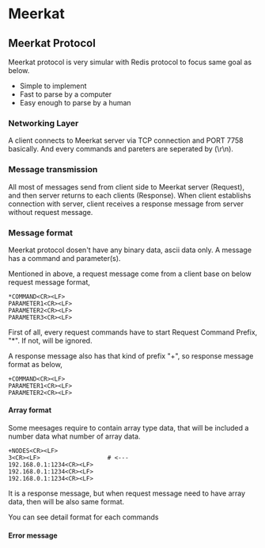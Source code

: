 # Meerkat

## Meerkat Protocol

Meerkat protocol is very simular with Redis protocol to focus same goal as below.

* Simple to implement
* Fast to parse by a computer
* Easy enough to parse by a human

### Networking Layer

A client connects to Meerkat server via TCP connection and PORT 7758 basically. And every commands and pareters are seperated by <CR><LF>(\r\n).

### Message transmission

All most of messages send from client side to Meerkat server (Request), and then server returns to each clients (Response). When client establishs connection with server, client receives a response message from server without request message.

### Message format

Meerkat protocol dosen't have any binary data, ascii data only. A message has a command and parameter(s). 

Mentioned in above, a request message come from a client base on below request message format,

    *COMMAND<CR><LF>
    PARAMETER1<CR><LF>
    PARAMETER2<CR><LF>
    PARAMETER3<CR><LF>

First of all, every request commands have to start Request Command Prefix, "*". If not, will be ignored.

A response message also has that kind of prefix "+", so response message format as below,

    +COMMAND<CR><LF>
    PARAMETER1<CR><LF>
    PARAMETER2<CR><LF>

#### Array format

Some meesages require to contain array type data, that will be included a number data what number of array data.

    +NODES<CR><LF>
    3<CR><LF>                   # <---  
    192.168.0.1:1234<CR><LF>
    192.168.0.1:1234<CR><LF>
    192.168.0.1:1234<CR><LF>

It is a response message, but when request message need to have array data, then will be also same format.

You can see detail format for each commands 

#### Error message

